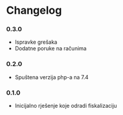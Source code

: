 # Changelog

### 0.3.0
 - Ispravke grešaka
 - Dodatne poruke na računima

### 0.2.0
 - Spuštena verzija php-a na 7.4

### 0.1.0
 - Inicijalno rješenje koje odradi fiskalizaciju
